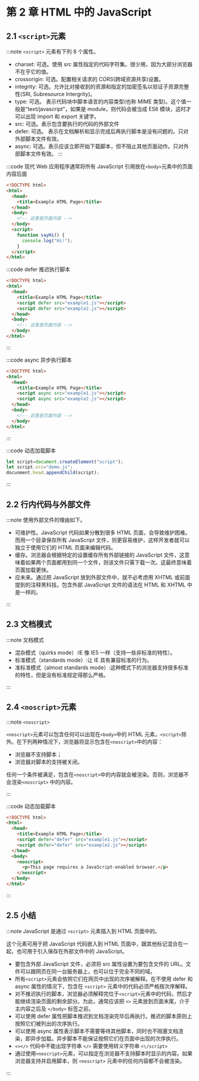 # 第 2 章 HTML 中的 JavaScript

## 2.1 `<script>`元素

:::note `<script>` 元素有下列 8 个属性。

- charset: 可选。使用 src 属性指定的代码字符集。很少用，因为大部分浏览器不在乎它的值。
- crossorigin: 可选。配置相关请求的 CORS(跨域资源共享)设置。
- integrity: 可选。允许比对接收到的资源和指定的加密签名以验证子资源完整性(SRI, Subresource Intergrity)。
- type: 可选。 表示代码块中脚本语言的内容类型(也称 MIME 类型)。这个值一般是"text/javascript"，如果是 module，则代码会被当成 ES6 模块，这时才可以出现 import 和 export 关键字。
- src: 可选。表示包含要执行的代码的外部文件
- defer: 可选。 表示在文档解析和显示完成后再执行脚本是没有问题的。只对外部脚本文件有效。
- async: 可选。表示应该立即开始下载脚本，但不阻止其他页面动作。只对外部脚本文件有效。
  :::

:::code 现代 Web 应用程序通常将所有 JavaScript 引用放在`<body>`元素中的页面内容后面

```html
<!DOCTYPE html>
<html>
  <head>
    <title>Example HTML Page</title>
  </head>
  <body>
    <!-- 这里是页面内容 -->
  </body>
  <script>
    function sayHi() {
      console.log("Hi!");
    }
  </script>
</html>
```

:::code defer 推迟执行脚本

```html
<!DOCTYPE html>
<html>
  <head>
    <title>Example HTML Page</title>
    <script defer src="example1.js"></script>
    <script defer src="example2.js"></script>
  </head>
  <body>
    <!-- 这里是页面内容 -->
  </body>
</html>
```

:::

:::code async 异步执行脚本

```html
<!DOCTYPE html>
<html>
  <head>
    <title>Example HTML Page</title>
    <script async src="example1.js"></script>
    <script async src="example2.js"></script>
  </head>
  <body>
    <!-- 这里是页面内容 -->
  </body>
</html>
```

:::

:::code 动态加载脚本

```js
let script=document.createElement("script");
let script.src="demo.js";
docunment.head.appendChild(script);
```

:::

## 2.2 行内代码与外部文件

:::note 使用外部文件的理由如下。

- 可维护性。JavaScript 代码如果分散到很多 HTML 页面，会导致维护困难。而用一个目录保存所有 JavaScript 文件，则更容易维护，这样开发者就可以独立于使用它们的 HTML 页面来编辑代码。
- 缓存。浏览器会根据特定的设置缓存所有外部链接的 JavaScript 文件，这意味着如果两个页面都用到同一个文件，则该文件只需下载一次。这最终意味着页面加载更快。
- 应未来。通过把 JavaScript 放到外部文件中，就不必考虑用 XHTML 或前面提到的注释黑科技。包含外部 JavaScript 文件的语法在 HTML 和 XHTML 中是一样的。

:::

## 2.3 文档模式

:::note 文档模式

- 混杂模式（quirks mode）:IE 像 IE5 一样（支持一些非标准的特性）。
- 标准模式（standards mode）:让 IE 具有兼容标准的行为。
- 准标准模式（almost standards mode）:这种模式下的浏览器支持很多标准的特性，但是没有标准规定得那么严格。

:::

## 2.4 `<noscript>`元素

:::note `<noscript>`

`<noscript>`元素可以包含任何可以出现在`<body>`中的 HTML 元素，`<script>`除外。在下列两种情况下，浏览器将显示包含在`<noscript>`中的内容：

- 浏览器不支持脚本；
- 浏览器对脚本的支持被关闭。

任何一个条件被满足，包含在`<noscript>`中的内容就会被渲染。否则，浏览器不会渲染`<noscript>`
中的内容。

:::

:::code 动态加载脚本

```html
<!DOCTYPE html>
<html>
  <head>
    <title>Example HTML Page</title>
    <script defer="defer" src="example1.js"></script>
    <script defer="defer" src="example2.js"></script>
  </head>
  <body>
    <noscript>
      <p>This page requires a JavaScript-enabled browser.</p>
    </noscript>
  </body>
</html>
```

:::

## 2.5 小结

:::note JavaScript 是通过 `<script>` 元素插入到 HTML 页面中的。

这个元素可用于把 JavaScript 代码嵌入到 HTML 页面中，跟其他标记混合在一起，也可用于引入保存在外部文件中的 JavaScript。

- 要包含外部 JavaScript 文件，必须将 src 属性设置为要包含文件的 URL。文件可以跟网页在同一台服务器上，也可以位于完全不同的域。
- 所有`<script>`元素会依照它们在网页中出现的次序被解释。在不使用 defer 和 async 属性的情况下，包含在 `<script>` 元素中的代码必须严格按次序解释。
- 对不推迟执行的脚本，浏览器必须解释完位于`<script>`元素中的代码，然后才能继续渲染页面的剩余部分。为此，通常应该把 `<>` 元素放到页面末尾，介于主内容之后及 `</body>` 标签之前。
- 可以使用 defer 属性把脚本推迟到文档渲染完毕后再执行。推迟的脚本原则上按照它们被列出的次序执行。
- 可以使用 async 属性表示脚本不需要等待其他脚本，同时也不阻塞文档渲染，即异步加载。异步脚本不能保证按照它们在页面中出现的次序执行。
- `<></>` 代码中不能出现字符串 `</>` 需要使用转义字符串 `<\/script>`
- 通过使用`<noscript>`元素，可以指定在浏览器不支持脚本时显示的内容。如果浏览器支持并启用脚本，则 `<noscript>` 元素中的任何内容都不会被渲染。

:::
